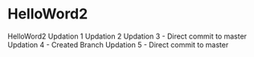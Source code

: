# HelloWord2
HelloWord2
Updation 1
Updation 2
Updation 3 - Direct commit to master
Updation 4 - Created Branch
Updation 5 - Direct commit to master
